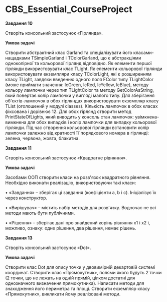 # CBS_Essential_CourseProject

**Завдання 10**

Створіть консольний застосунок «Гірлянда».

**Умова задачі**

Створити абстрактний клас Garland та спеціалізувати його класами-нащадками TSimpleGarland і TColorGarland, що є абстракціями одноколірної та кольорової гірлянд відповідно. Як елементи першої гірлянди використовувати клас TLight. Як елементи кольорової гірлянди використовувати екземпляри класу TColorLight, які є розширенням класу TLight, завдяки введенню одного поля FColor типу TLightColor (може приймати значення: lcGreen, lcRed, lcYellow, lcBlue), методу кольору лампочки через тип TLightColor та методу GetColorAsString, який повертає колір лампочки у вигляді малого типу. Для зберігання об'єктів-лампочок в обох гірляндах використовувати екземпляр класу TList (оголошений у модулі classes). Кількість лампочок в обох класах фіксована і дорівнює 12. Для обох гірлянд створити метод PrintStateOfLights, який виводить у консоль стан лампочок: увімкнена-вимкнена для обох випадків і колір лампочки для випадку кольорової гірлянди. Під час створення кольорової гірлянди встановити колір лампочки залежно від кратності її порядкового номера в гірлянді: зелена, червона, жовта, блакитна.


**Завдання 11**

Створіть консольний застосунок «Квадратне рівняння».

**Умова задачі**

Засобами ООП створити класи на розв'язок квадратного рівняння. Необхідно виконати реалізацію, використовуючи такі класи:

• «Завдання» – зберігає ці завдання (коефіцієнти a, b і c). Ініціалізує їх через конструктор.

• «Вирішувач» – містить набір методів для розв'язку. Водночас не всі методи мають бути публічними.

• «Рішення» – зберігає дані про знайдений корінь рівняння x1 і x2 і, можливо, ознаку: одне рішення, два рішення, немає рішень.

**Завдання 13**

Створіть консольний застосунок «Dot».

**Умова задачі**

Створити клас Dot для опису точки у двовимірній декартовій системі координат. Створити клас «Прямокутник», полями якого будуть 2 точки (2 точки, що не лежать на одній прямій, цілком достатні для однозначного визначення прямокутника). Написати методи для знаходження його периметра та площі. Створити екземпляр класу «Прямокутник», викликати йому реалізовані методи.
